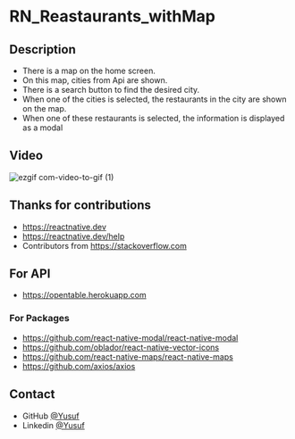 # RN_Reastaurants_withMap


## Description
- There is a map on the home screen.
- On this map, cities from Api are shown.
- There is a search button to find the desired city.
- When one of the cities is selected, the restaurants in the city are shown on the map.
- When one of these restaurants is selected, the information is displayed as a modal


## Video

![ezgif com-video-to-gif (1)](https://user-images.githubusercontent.com/67658753/98852890-a510dd80-2458-11eb-99df-e8367d77c80c.gif)



## Thanks for  contributions

- https://reactnative.dev
- https://reactnative.dev/help
- Contributors from https://stackoverflow.com

## For API

- https://opentable.herokuapp.com



### For Packages

- https://github.com/react-native-modal/react-native-modal
- https://github.com/oblador/react-native-vector-icons
- https://github.com/react-native-maps/react-native-maps
- https://github.com/axios/axios


## Contact

- GitHub [@Yusuf](https://github.com/ysfoz)
- Linkedin [@Yusuf](https://www.linkedin.com/in/yusuf-öztürk-23617b1b7/)


